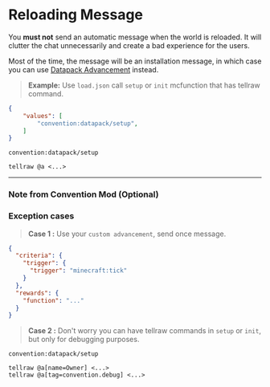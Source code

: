 # Reloading Message

You **must not** send an automatic message when the world is reloaded. It will clutter the chat unnecessarily and create a bad experience for the users.

Most of the time, the message will be an installation message, in which case you can use [Datapack Advancement](../conventions/datapack_advancement.md) instead.

> **Example:** Use `load.json` call `setup` or `init` mcfunction that has tellraw command.
```json
{
    "values": [
        "convention:datapack/setup",
    ]
}
```
``convention:datapack/setup``
```mcfunction
tellraw @a <...>
```

--------------------

### **Note from Convention Mod (Optional)**

### **Exception cases**

> **Case 1 :** Use your `custom advancement`, send once message.
```json
{
  "criteria": {
    "trigger": {
      "trigger": "minecraft:tick"
    }
  },
  "rewards": {
    "function": "..."
  }
}
```
> **Case 2 :** Don't worry you can have tellraw commands in `setup` or `init`, but only for debugging purposes.

``convention:datapack/setup``
```mcfunction
tellraw @a[name=Owner] <...>
tellraw @a[tag=convention.debug] <...>
```